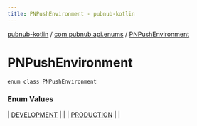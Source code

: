 ```yaml
---
title: PNPushEnvironment - pubnub-kotlin
---
```


[pubnub-kotlin](../../index.html) / [com.pubnub.api.enums](../index.html) / [PNPushEnvironment](./index.html)

# PNPushEnvironment

`enum class PNPushEnvironment`

### Enum Values

| [DEVELOPMENT](-d-e-v-e-l-o-p-m-e-n-t.html) |  |
| [PRODUCTION](-p-r-o-d-u-c-t-i-o-n.html) |  |

